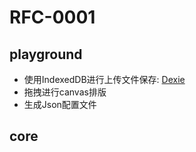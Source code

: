 # RFC-0001

## playground

- 使用IndexedDB进行上传文件保存: [Dexie](https://dexie.org/docs/Tutorial/Vue)
- 拖拽进行canvas排版
- 生成Json配置文件

## core